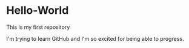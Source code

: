 # Hello-World
This is my first repository

I'm trying to learn GitHub and I'm so excited for being able to progress.

